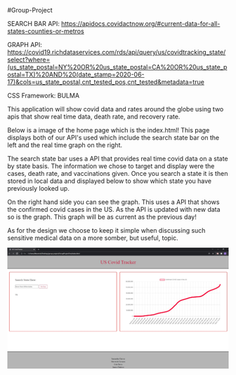 #Group-Project

SEARCH BAR API: https://apidocs.covidactnow.org/#current-data-for-all-states-counties-or-metros

GRAPH API: https://covid19.richdataservices.com/rds/api/query/us/covidtracking_state/select?where=(us_state_postal=NY%20OR%20us_state_postal=CA%20OR%20us_state_postal=TX)%20AND%20(date_stamp=2020-06-17)&cols=us_state_postal,cnt_tested_pos,cnt_tested&metadata=true

CSS Framework: BULMA

This application will show covid data and rates around the globe using two apis that show real time data, death rate, and recovery rate. 


Below is a image of the home page which is the index.html! This page displays both of our API's used which include the search state bar on the left and the real time graph on the right.

The search state bar uses a API that provides real time covid data on a state by state basis. The information we chose to target and display were the cases, death rate, and vaccinations given.
Once you search a state it is then stored in local data and displayed below to show which state you have previously looked up.

On the right hand side you can see the graph. This uses a API that shows the confirmed covid cases in the US. As the API is updated with new data so is the graph. This graph will be as current as the previous day! 

As for the design we choose to keep it simple when discussing such sensitive medical data on a more somber, but useful, topic. 

![home page](./assets/img/covidtracker.jpg)


